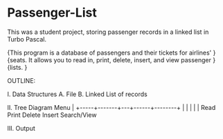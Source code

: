 # Passenger-List
This was a student project, storing passenger records in a linked list in Turbo Pascal.

{This program is a database of passengers and their tickets for airlines'   }
{seats. It allows you to read in, print, delete, insert, and view passenger }
{lists.                                                                     }

OUTLINE:

I. Data Structures
 A. File
 B. Linked List of records

II. Tree Diagram
                          Menu
                            |
          +-----+-------+---+------+--------+
          |     |       |          |        |
        Read  Print   Delete    Insert  Search/View

III. Output

